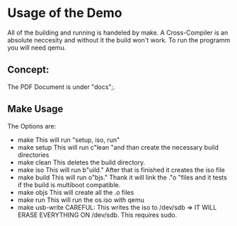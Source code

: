 # Usage of the Demo

All of the building and running is handeled by make. A Cross-Compiler is an absolute neccesity and without it the build won't work.
To run the programm you will need qemu. 

## Concept:

The PDF Document is under "docs";.

## Make Usage

The Options are:

-   make
    This will run "setup, iso, run"
-   make setup
    This will run c"lean "and than create the necessary build directories
-   make clean
    This deletes the build directory.
-   make iso
    This will run b"uild." After that is finished it creates the iso file
-   make build
    This will run o"bjs." Thank it will link the ."o "files and it tests if the build is multiboot compatible.
-   make objs
    This will create all the .o files
-   make run
    This will run the os.iso with qemu
-   make usb-write
    CAREFUL: This writes the iso to /dev/sdb => IT WILL ERASE EVERYTHING ON /dev/sdb. This requires sudo.

